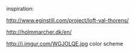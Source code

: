 inspiration:

http://www.eginstill.com/project/loft-val-thorens/

http://holmmarcher.dk/en/

http://i.imgur.com/WGJOLQE.jpg color scheme